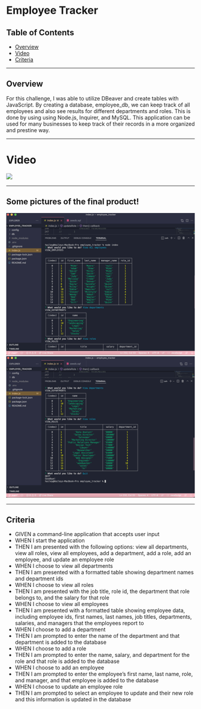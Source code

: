 # Employee Tracker


## Table of Contents
- [Overview](#Overview)
- [Video](#Video)
- [Criteria](#Criteria)

---

## Overview

For this challenge, I was able to utilize DBeaver and create tables with JavaScript. By creating a database, employee_db, we can keep track of all employees and also see results for different departments and roles. This is done by using using Node.js, Inquirer, and MySQL. This application can be used for many businesses to keep track of their records in a more organized and prestine way.

---

# Video


![](./assets/Employee%20tracker.gif)

---

## Some pictures of the final product!

![](./assets/screen1.png)
![](./assets/screen2.png)


---

## Criteria
- GIVEN a command-line application that accepts user input
- WHEN I start the application
- THEN I am presented with the following options: view all departments, view all roles, view all employees, add a department, add a role, add an employee, and update an employee role
- WHEN I choose to view all departments
- THEN I am presented with a formatted table showing department names and department ids
- WHEN I choose to view all roles
- THEN I am presented with the job title, role id, the department that role belongs to, and the salary for that role
- WHEN I choose to view all employees
- THEN I am presented with a formatted table showing employee data, including employee ids, first names, last names, job titles, departments, salaries, and managers that the employees report to
- WHEN I choose to add a department
- THEN I am prompted to enter the name of the department and that department is added to the database
- WHEN I choose to add a role
- THEN I am prompted to enter the name, salary, and department for the role and that role is added to the database
- WHEN I choose to add an employee
- THEN I am prompted to enter the employee’s first name, last name, role, and manager, and that employee is added to the database
- WHEN I choose to update an employee role
- THEN I am prompted to select an employee to update and their new role and this information is updated in the database 